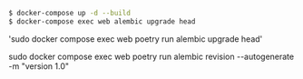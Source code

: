 

```sh
$ docker-compose up -d --build
$ docker-compose exec web alembic upgrade head
```

'sudo docker compose exec web poetry run alembic upgrade head'

sudo docker compose exec web poetry run alembic revision --autogenerate -m "version 1.0"